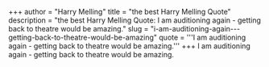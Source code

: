 +++
author = "Harry Melling"
title = "the best Harry Melling Quote"
description = "the best Harry Melling Quote: I am auditioning again - getting back to theatre would be amazing."
slug = "i-am-auditioning-again---getting-back-to-theatre-would-be-amazing"
quote = '''I am auditioning again - getting back to theatre would be amazing.'''
+++
I am auditioning again - getting back to theatre would be amazing.
